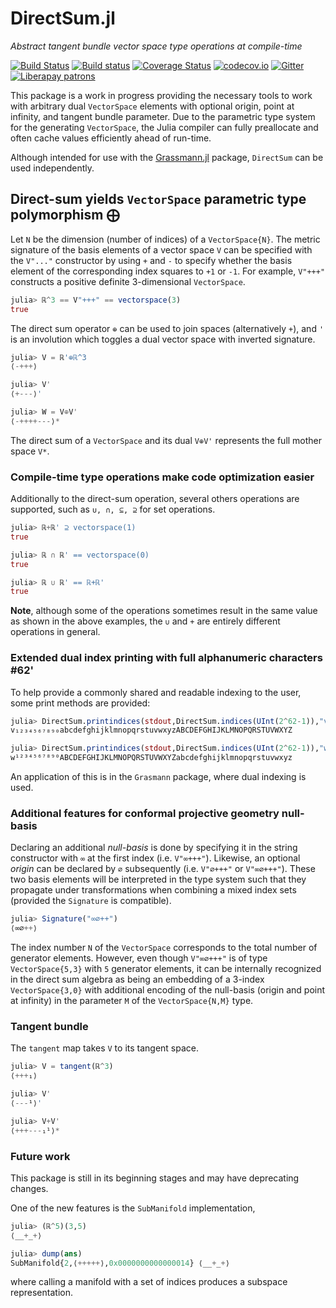 # DirectSum.jl

*Abstract tangent bundle vector space type operations at compile-time*

[![Build Status](https://travis-ci.org/chakravala/DirectSum.jl.svg?branch=master)](https://travis-ci.org/chakravala/DirectSum.jl)
[![Build status](https://ci.appveyor.com/api/projects/status/ipaggdeq2f1509pl?svg=true)](https://ci.appveyor.com/project/chakravala/directsum-jl)
[![Coverage Status](https://coveralls.io/repos/chakravala/DirectSum.jl/badge.svg?branch=master&service=github)](https://coveralls.io/github/chakravala/DirectSum.jl?branch=master)
[![codecov.io](http://codecov.io/github/chakravala/DirectSum.jl/coverage.svg?branch=master)](http://codecov.io/github/chakravala/DirectSum.jl?branch=master)
[![Gitter](https://badges.gitter.im/Grassmann-jl/community.svg)](https://gitter.im/Grassmann-jl/community?utm_source=badge&utm_medium=badge&utm_campaign=pr-badge)
[![Liberapay patrons](https://img.shields.io/liberapay/patrons/chakravala.svg)](https://liberapay.com/chakravala)

This package is a work in progress providing the necessary tools to work with arbitrary dual `VectorSpace` elements with optional origin, point at infinity, and tangent bundle parameter. Due to the parametric type system for the generating `VectorSpace`, the Julia compiler can fully preallocate and often cache values efficiently ahead of run-time.

Although intended for use with the [Grassmann.jl](https://github.com/chakravala/Grassmann.jl) package, `DirectSum` can be used independently.

## Direct-sum yields `VectorSpace` parametric type polymorphism ⨁

Let `N` be the dimension (number of indices) of a `VectorSpace{N}`.
The metric signature of the basis elements of a vector space `V` can be specified with the `V"..."` constructor by using `+` and `-` to specify whether the basis element of the corresponding index squares to `+1` or `-1`.
For example, `V"+++"` constructs a positive definite 3-dimensional `VectorSpace`.
```Julia
julia> ℝ^3 == V"+++" == vectorspace(3)
true
```
The direct sum operator `⊕` can be used to join spaces (alternatively `+`), and `'` is an involution which toggles a dual vector space with inverted signature.
```Julia
julia> V = ℝ'⊕ℝ^3
⟨-+++⟩

julia> V'
⟨+---⟩'

julia> W = V⊕V'
⟨-++++---⟩*
```
The direct sum of a `VectorSpace` and its dual `V⊕V'` represents the full mother space `V*`.

### Compile-time type operations make code optimization easier

Additionally to the direct-sum operation, several others operations are supported, such as `∪, ∩, ⊆, ⊇` for set operations.

```Julia
julia> ℝ+ℝ' ⊇ vectorspace(1)
true

julia> ℝ ∩ ℝ' == vectorspace(0)
true

julia> ℝ ∪ ℝ' == ℝ+ℝ'
true
```
**Note**, although some of the operations sometimes result in the same value as shown in the above examples, the `∪` and `+` are entirely different operations in general.

### Extended dual index printing with full alphanumeric characters #62'

To help provide a commonly shared and readable indexing to the user, some print methods are provided:
```Julia
julia> DirectSum.printindices(stdout,DirectSum.indices(UInt(2^62-1)),"v")
v₁₂₃₄₅₆₇₈₉₀abcdefghijklmnopqrstuvwxyzABCDEFGHIJKLMNOPQRSTUVWXYZ

julia> DirectSum.printindices(stdout,DirectSum.indices(UInt(2^62-1)),"w")
w¹²³⁴⁵⁶⁷⁸⁹⁰ABCDEFGHIJKLMNOPQRSTUVWXYZabcdefghijklmnopqrstuvwxyz
```
An application of this is in the `Grasmann` package, where dual indexing is used.

### Additional features for conformal projective geometry null-basis

Declaring an additional *null-basis* is done by specifying it in the string constructor with `∞` at the first index (i.e. `V"∞+++"`).
Likewise, an optional *origin* can be declared by `∅` subsequently (i.e. `V"∅+++"` or `V"∞∅+++"`).
These two basis elements will be interpreted in the type system such that they propagate under transformations when combining a mixed index sets (provided the `Signature` is compatible).

```Julia
julia> Signature("∞∅++")
⟨∞∅++⟩
```

The index number `N` of the `VectorSpace` corresponds to the total number of generator elements. However, even though `V"∞∅+++"` is of type `VectorSpace{5,3}` with `5` generator elements, it can be internally recognized in the direct sum algebra as being an embedding of a 3-index `VectorSpace{3,0}` with additional encoding of the null-basis (origin and point at infinity) in the parameter `M` of the `VectorSpace{N,M}` type.

### Tangent bundle

The `tangent` map takes `V` to its tangent space.

```Julia
julia> V = tangent(ℝ^3)
⟨+++₁⟩

julia> V'
⟨---¹⟩'

julia> V+V'
⟨+++---₁¹⟩*
```

### Future work

This package is still in its beginning stages and may have deprecating changes.

One of the new features is the `SubManifold` implementation,
```Julia
julia> (ℝ^5)(3,5)
⟨__+_+⟩

julia> dump(ans)
SubManifold{2,⟨+++++⟩,0x0000000000000014} ⟨__+_+⟩
```
where calling a manifold with a set of indices produces a subspace representation.
